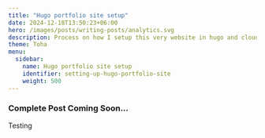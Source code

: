 ```yaml
---
title: "Hugo portfolio site setup"
date: 2024-12-18T13:50:23+06:00
hero: /images/posts/writing-posts/analytics.svg
description: Process on how I setup this very website in hugo and cloudflare pages
theme: Toha
menu:
  sidebar:
    name: Hugo portfolio site setup
    identifier: setting-up-hugo-portfolio-site
    weight: 500
---
```


### Complete Post Coming Soon...
Testing
